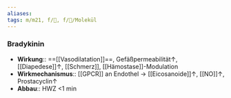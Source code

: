 ```yaml
---
aliases: 
tags: m/m21, f/🧪, f/🧪/Molekül
---
```

### Bradykinin
- **Wirkung**:: ==[[Vasodilatation]]==, Gefäßpermeabilität↑, [[Diapedese]]↑, [[Schmerz]], [[Hämostase]]-Modulation
- **Wirkmechanismus**:: [[GPCR]] an Endothel → [[Eicosanoide]]↑, [[NO]]↑, Prostacyclin↑ 
- **Abbau**:: HWZ <1 min
